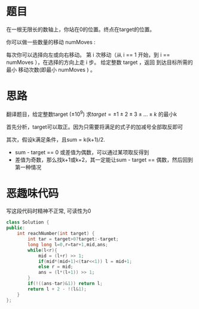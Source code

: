 # 题目

在一根无限长的数轴上，你站在0的位置。终点在target的位置。

你可以做一些数量的移动 numMoves :

每次你可以选择向左或向右移动。
第 i 次移动（从  i == 1 开始，到 i == numMoves ），在选择的方向上走 i 步。
给定整数 target ，返回 到达目标所需的 最小 移动次数(即最小 numMoves ) 。

 # 思路

翻译题目，给定整数target ($\pm10^{9}$)  求$target = \pm1\pm2\pm3\pm\dots\pm k$ 的最小k

首先分析，target可以取正。因为只需要将满足的式子的加减号全部取反即可

其次，假设k满足条件，且sum = k(k+1)/2.

* sum - target == 0 或差值为偶数，可以通过某项取反得到
* 差值为奇数，那么找k+1或k+2，其一定能让sum - target == 偶数，然后回到第一种情况



# 恶趣味代码

写这段代码时精神不正常, 可读性为0

```c++
class Solution {
public:
    int reachNumber(int target) {
        int tar = target>0?target:-target;
        long long l=0,r=tar+1,mid,ans;
        while(l<r){
            mid = (l+r) >> 1;
            if(mid*(mid+1)<(tar<<1)) l = mid+1;
            else r = mid;
            ans = (l*(l+1)) >> 1;
        }
        if(!((ans-tar)&1)) return l;
        return l + 2 - !(l&1);
    }
};
```



